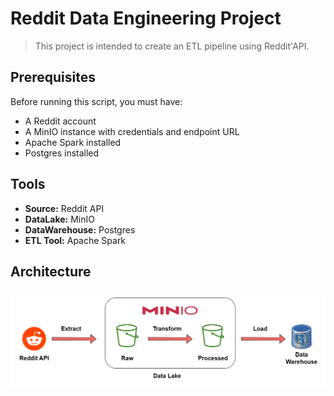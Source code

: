 # Reddit Data Engineering Project

>This project is intended to create an ETL pipeline using Reddit'API.

## Prerequisites
Before running this script, you must have:

- A Reddit account
- A MinIO instance with credentials and endpoint URL
- Apache Spark installed
- Postgres installed

## Tools
* **Source:** Reddit API
* **DataLake:** MinIO
* **DataWarehouse:** Postgres
* **ETL Tool:** Apache Spark

## Architecture
![architecture](etl.png)